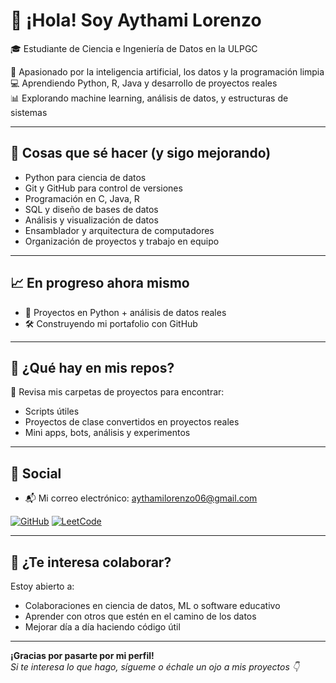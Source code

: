 # 👋 ¡Hola! Soy Aythami Lorenzo

🎓 Estudiante de Ciencia e Ingeniería de Datos en la ULPGC

🚀 Apasionado por la inteligencia artificial, los datos y la programación limpia  
💻 Aprendiendo Python, R, Java y desarrollo de proyectos reales  
📊 Explorando machine learning, análisis de datos, y estructuras de sistemas  

---

## 🧠 Cosas que sé hacer (y sigo mejorando)

- Python para ciencia de datos
- Git y GitHub para control de versiones
- Programación en C, Java, R
- SQL y diseño de bases de datos
- Análisis y visualización de datos
- Ensamblador y arquitectura de computadores
- Organización de proyectos y trabajo en equipo

---

## 📈 En progreso ahora mismo

- 🚧 Proyectos en Python + análisis de datos reales
- 🛠️ Construyendo mi portafolio con GitHub

---

## 🧩 ¿Qué hay en mis repos?

👀 Revisa mis carpetas de proyectos para encontrar:
- Scripts útiles
- Proyectos de clase convertidos en proyectos reales
- Mini apps, bots, análisis y experimentos

---

## 🔗 Social
- 📬 Mi correo electrónico: aythamilorenzo06@gmail.com
  
[![GitHub](https://img.shields.io/badge/GitHub-000?style=for-the-badge&logo=github&logoColor=white)](https://github.com/aythamilorenzo)
[![LeetCode](https://img.shields.io/badge/LeetCode-FFA116?style=for-the-badge&logo=leetcode&logoColor=black)](https://leetcode.com/thamii/)


---


## 💬 ¿Te interesa colaborar?

Estoy abierto a:
- Colaboraciones en ciencia de datos, ML o software educativo
- Aprender con otros que estén en el camino de los datos
- Mejorar día a día haciendo código útil

---

**¡Gracias por pasarte por mi perfil!**  
_Si te interesa lo que hago, sígueme o échale un ojo a mis proyectos 👇_

